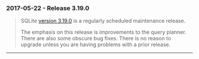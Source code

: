 ### 2017\-05\-22 \- Release 3\.19\.0


> SQLite [version 3\.19\.0](releaselog/3_19_0.html) is a regularly scheduled maintenance release.
> 
> The emphasis on this release is improvements to the query planner.
> There are also some obscure bug fixes. There is no reason to upgrade
> unless you are having problems with a prior release.



---

